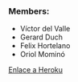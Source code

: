 ### Members:
 - Víctor del Valle
 - Gerard Duch
 - Felix Hortelano
 - Oriol Mominó

[Enlace a Heroku](https://hackernewsasw2016.herokuapp.com/)
